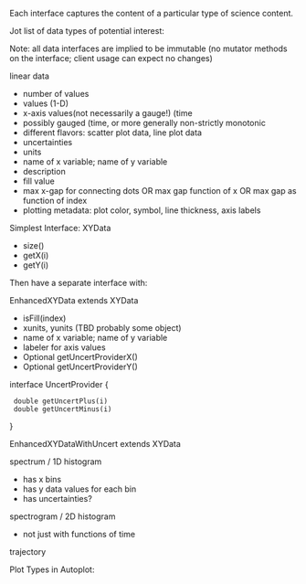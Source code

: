 Each interface captures the content of a particular type of science
content.

Jot list of data types of potential interest:

Note: all data interfaces are implied to be immutable (no mutator
methods on the interface; client usage can expect no changes)

linear data

  - number of values
  - values (1-D)
  - x-axis values(not necessarily a gauge\!) (time
  - possibly gauged (time, or more generally non-strictly monotonic
  - different flavors: scatter plot data, line plot data
  - uncertainties
  - units
  - name of x variable; name of y variable
  - description
  - fill value
  - max x-gap for connecting dots OR max gap function of x OR max gap as
    function of index
  - plotting metadata: plot color, symbol, line thickness, axis labels

Simplest Interface: XYData

  - size()
  - getX(i)
  - getY(i)

Then have a separate interface with:

EnhancedXYData extends XYData

  - isFill(index)
  - xunits, yunits (TBD probably some object)
  - name of x variable; name of y variable
  - labeler for axis values
  - Optional<UncertProvider> getUncertProviderX()
  - Optional<UncertProvider> getUncertProviderY()

interface UncertProvider {

` double getUncertPlus(i)`  
` double getUncertMinus(i)`

}

EnhancedXYDataWithUncert extends XYData

spectrum / 1D histogram

  - has x bins
  - has y data values for each bin
  - has uncertainties?

spectrogram / 2D histogram

  - not just with functions of time

trajectory

Plot Types in Autoplot:

